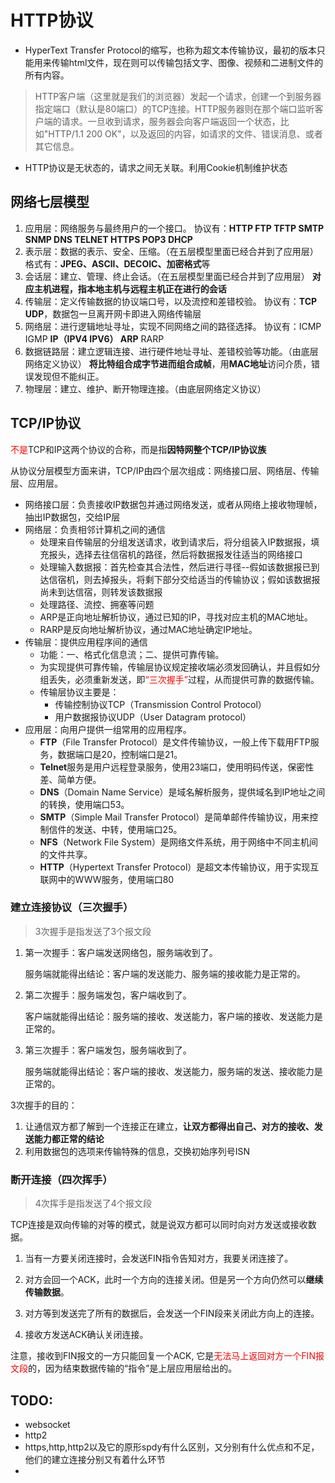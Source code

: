 # HTTP协议

- HyperText Transfer Protocol的缩写，也称为超文本传输协议，最初的版本只能用来传输html文件，现在则可以传输包括文字、图像、视频和二进制文件的所有内容。

> HTTP客户端（这里就是我们的浏览器）发起一个请求，创建一个到服务器指定端口（默认是80端口）的TCP连接。HTTP服务器则在那个端口监听客户端的请求。一旦收到请求，服务器会向客户端返回一个状态，比如"HTTP/1.1 200 OK"，以及返回的内容，如请求的文件、错误消息、或者其它信息。

- HTTP协议是无状态的，请求之间无关联。利用Cookie机制维护状态

## 网络七层模型

1. 应用层：网络服务与最终用户的一个接口。
   协议有：**HTTP FTP TFTP SMTP SNMP DNS TELNET HTTPS POP3 DHCP**
2. 表示层：数据的表示、安全、压缩。（在五层模型里面已经合并到了应用层）
   格式有：**JPEG、ASCll、DECOIC、加密格式**等
3. 会话层：建立、管理、终止会话。（在五层模型里面已经合并到了应用层）
   **对应主机进程，指本地主机与远程主机正在进行的会话**
4. 传输层：定义传输数据的协议端口号，以及流控和差错校验。
   协议有：**TCP UDP**，数据包一旦离开网卡即进入网络传输层
5. 网络层：进行逻辑地址寻址，实现不同网络之间的路径选择。
   协议有：ICMP IGMP **IP（IPV4 IPV6） ARP** RARP
6. 数据链路层：建立逻辑连接、进行硬件地址寻址、差错校验等功能。（由底层网络定义协议）
   **将比特组合成字节进而组合成帧**，用**MAC地址**访问介质，错误发现但不能纠正。
7. 物理层：建立、维护、断开物理连接。（由底层网络定义协议）

## TCP/IP协议

<span style='color:red'>不是</span>TCP和IP这两个协议的合称，而是指**因特网整个TCP/IP协议族**

从协议分层模型方面来讲，TCP/IP由四个层次组成：网络接口层、网络层、传输层、应用层。

- 网络接口层：负责接收IP数据包并通过网络发送，或者从网络上接收物理帧，抽出IP数据包，交给IP层
- 网络层：负责相邻计算机之间的通信
  - 处理来自传输层的分组发送请求，收到请求后，将分组装入IP数据报，填充报头，选择去往信宿机的路径，然后将数据报发往适当的网络接口
  - 处理输入数据报：首先检查其合法性，然后进行寻径--假如该数据报已到达信宿机，则去掉报头，将剩下部分交给适当的传输协议；假如该数据报尚未到达信宿，则转发该数据报
  - 处理路径、流控、拥塞等问题
  - ARP是正向地址解析协议，通过已知的IP，寻找对应主机的MAC地址。
  - RARP是反向地址解析协议，通过MAC地址确定IP地址。
- 传输层：提供应用程序间的通信
  - 功能：一、格式化信息流；二、提供可靠传输。
  - 为实现提供可靠传输，传输层协议规定接收端必须发回确认，并且假如分组丢失，必须重新发送，即<span style='color:red'>“三次握手”</span>过程，从而提供可靠的数据传输。
  - 传输层协议主要是：
    - 传输控制协议TCP（Transmission Control Protocol）
    - 用户数据报协议UDP（User Datagram protocol）
- 应用层：向用户提供一组常用的应用程序。
  - **FTP**（File Transfer Protocol）是文件传输协议，一般上传下载用FTP服务，数据端口是20，控制端口是21。
  - **Telnet**服务是用户远程登录服务，使用23端口，使用明码传送，保密性差、简单方便。
  - **DNS**（Domain Name Service）是域名解析服务，提供域名到IP地址之间的转换，使用端口53。
  - **SMTP**（Simple Mail Transfer Protocol）是简单邮件传输协议，用来控制信件的发送、中转，使用端口25。
  - **NFS**（Network File System）是网络文件系统，用于网络中不同主机间的文件共享。
  - **HTTP**（Hypertext Transfer Protocol）是超文本传输协议，用于实现互联网中的WWW服务，使用端口80



### 建立连接协议（三次握手）

> 3次握手是指发送了3个报文段

1. 第一次握手：客户端发送网络包，服务端收到了。

   服务端就能得出结论：客户端的发送能力、服务端的接收能力是正常的。

2. 第二次握手：服务端发包，客户端收到了。

   客户端就能得出结论：服务端的接收、发送能力，客户端的接收、发送能力是正常的。

3. 第三次握手：客户端发包，服务端收到了。

   服务端就能得出结论：客户端的接收、发送能力，服务端的发送、接收能力是正常的。

3次握手的目的：

1. 让通信双方都了解到一个连接正在建立，**让双方都得出自己、对方的接收、发送能力都正常的结论**
2. 利用数据包的选项来传输特殊的信息，交换初始序列号ISN



### 断开连接（四次挥手）

> 4次挥手是指发送了4个报文段

TCP连接是双向传输的对等的模式，就是说双方都可以同时向对方发送或接收数据。

1. 当有一方要关闭连接时，会发送FIN指令告知对方，我要关闭连接了。

2. 对方会回一个ACK，此时一个方向的连接关闭。但是另一个方向仍然可以**继续传输数据**。

3. 对方等到发送完了所有的数据后，会发送一个FIN段来关闭此方向上的连接。

4. 接收方发送ACK确认关闭连接。


注意，接收到FIN报文的一方只能回复一个ACK, 它是<span style='color:red'>无法马上返回对方一个FIN报文段</span>的，因为结束数据传输的“指令”是上层应用层给出的。













## TODO:

- websocket
- http2
- https,http,http2以及它的原形spdy有什么区别，又分别有什么优点和不足，他们的建立连接分别又有着什么环节
- 



